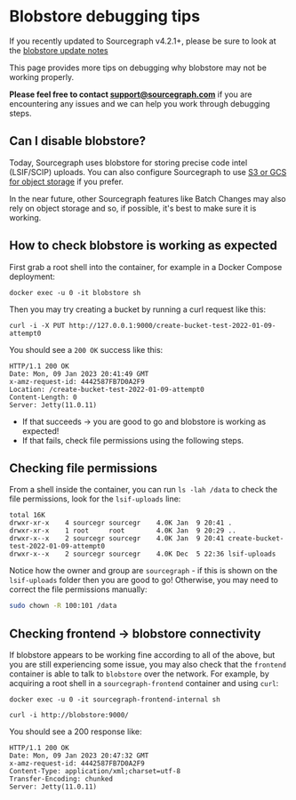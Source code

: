 # Blobstore debugging tips

If you recently updated to Sourcegraph v4.2.1+, please be sure to look at the [blobstore update notes](blobstore_update_notes.md)

This page provides more tips on debugging why blobstore may not be working properly.

**Please feel free to contact support@sourcegraph.com** if you are encountering any issues and we can help you work through debugging steps.

## Can I disable blobstore?

Today, Sourcegraph uses blobstore for storing precise code intel (LSIF/SCIP) uploads. You can also configure Sourcegraph to use [S3 or GCS for object storage](../external-services/object_storage.md) if you prefer.

In the near future, other Sourcegraph features like Batch Changes may also rely on object storage and so, if possible, it's best to make sure it is working.

## How to check blobstore is working as expected

First grab a root shell into the container, for example in a Docker Compose deployment:

```
docker exec -u 0 -it blobstore sh
```

Then you may try creating a bucket by running a curl request like this:

```
curl -i -X PUT http://127.0.0.1:9000/create-bucket-test-2022-01-09-attempt0
```

You should see a `200 OK` success like this:

```
HTTP/1.1 200 OK
Date: Mon, 09 Jan 2023 20:41:49 GMT
x-amz-request-id: 4442587FB7D0A2F9
Location: /create-bucket-test-2022-01-09-attempt0
Content-Length: 0
Server: Jetty(11.0.11)
```

* If that succeeds -> you are good to go and blobstore is working as expected!
* If that fails, check file permissions using the following steps.

## Checking file permissions

From a shell inside the container, you can run `ls -lah /data` to check the file permissions, look for the `lsif-uploads` line:

```
total 16K    
drwxr-xr-x    4 sourcegr sourcegr    4.0K Jan  9 20:41 .
drwxr-xr-x    1 root     root        4.0K Jan  9 20:29 ..
drwxr-x--x    2 sourcegr sourcegr    4.0K Jan  9 20:41 create-bucket-test-2022-01-09-attempt0
drwxr-x--x    2 sourcegr sourcegr    4.0K Dec  5 22:36 lsif-uploads
```

Notice how the owner and group are `sourcegraph` - if this is shown on the `lsif-uploads` folder then you are good to go! Otherwise, you may need to correct the file permissions manually:

```sh
sudo chown -R 100:101 /data
```

## Checking frontend -> blobstore connectivity

If blobstore appears to be working fine according to all of the above, but you are still experiencing some issue, you may also check that the `frontend` container is able to talk to `blobstore` over the network. For example, by acquiring a root shell in a `sourcegraph-frontend` container and using `curl`:

```
docker exec -u 0 -it sourcegraph-frontend-internal sh
```

```
curl -i http://blobstore:9000/
```

You should see a 200 response like:

```
HTTP/1.1 200 OK
Date: Mon, 09 Jan 2023 20:47:32 GMT
x-amz-request-id: 4442587FB7D0A2F9
Content-Type: application/xml;charset=utf-8
Transfer-Encoding: chunked
Server: Jetty(11.0.11)
```
